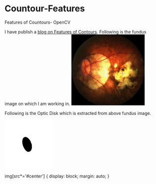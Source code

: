 # Countour-Features
Features of Countours- OpenCV

I have publish a [blog on Features of Contours](https://zawster.wordpress.com/2020/03/15/opencv-features-of-contours/). 
Following is the fundus image on which I am working in.
![Fundus Image](https://github.com/zawster/Countour-Features/blob/master/images/fundus.jpg#center)

Following is the Optic Disk which is extracted from above fundus image.

![Optic Disk Image](https://github.com/zawster/Countour-Features/blob/master/images/fundus-mask.png#center)

img[src*='#center'] {
    display: block;
    margin: auto;
}
